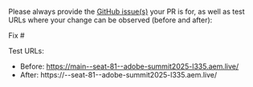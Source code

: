 Please always provide the [GitHub issue(s)](../issues) your PR is for, as well as test URLs where your change can be observed (before and after):

Fix #<gh-issue-id>

Test URLs:
- Before: https://main--seat-81--adobe-summit2025-l335.aem.live/
- After: https://<branch>--seat-81--adobe-summit2025-l335.aem.live/
